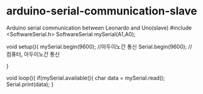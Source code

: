 # arduino-serial-communication-slave
Arduino serial communication between Leonardo and Uno(slave)
#include <SoftwareSerial.h>
SoftwareSerial mySerial(A1,A0);

void setup(){
   mySerial.begin(9600); //아두이노간 통신
   Serial.begin(9600);  // 컴퓨터, 아두이노간 통신

}

void loop(){
   if(mySerial.available(){
     char data = mySerial.read();
     Serial.print(data);
}
